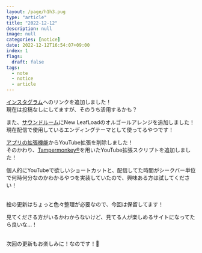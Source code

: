 ```yaml
---
layout: /page/h1h3.pug
type: "article"
title: "2022-12-12"
description: null
image: null
categories: [notice]
date: 2022-12-12T16:54:07+09:00
index: 1
flags:
  draft: false
tags:
  - note
  - notice
  - article
---
```


[インスタグラム](https://www.instagram.com/kouwtkz/)へのリンクを追加しました！\
現在は投稿なしにしてますが、そのうち活用するかも？

また、[サウンドルーム](/sound)にNew LeafLoadのオルゴールアレンジを追加しました！\
現在配信で使用しているエンディングテーマとして使ってるやつです！

[アプリの拡張機能](/app/extension)からYouTube拡張を削除しました！\
そのかわり、[Tampermonkey®](https://www.tampermonkey.net/)を用いたYouTube拡張スクリプトを追加しました！

個人的にYouTubeで欲しいショートカットと、配信してた時間がシークバー単位で何時何分なのかわかるやつを実装していたので、興味ある方は試してください！

\
絵の更新はちょっと色々整理が必要なので、今回は保留してます！

見てくださる方がいるかわからないけど、見てる人が楽しめるサイトになってたら良いな…！

\
次回の更新もお楽しみに！なのです！🐏
